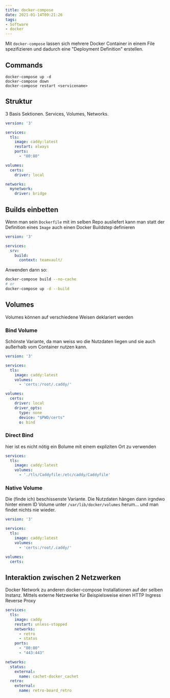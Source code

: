 ```yaml
---
title: docker-compose
date: 2021-01-14T09:21:26
tags:
- Software
- docker
---
```


Mit `docker-compose` lassen sich mehrere Docker Container in einem File
spezifizieren und dadurch eine "Deployment Definition" erstellen.

<!-- more -->

## Commands

```
docker-compose up -d
docker-compose down
docker-compose restart <servicename>
```

## Struktur

3 Basis Sektionen. Services, Volumes, Networks.

```yaml
version: '3'

services:
  tls:
    image: caddy:latest
    restart: always
    ports:
      - "80:80"

volumes:
  certs:
    driver: local

networks:
  mynetwork:
    driver: bridge

```

## Builds einbetten

Wenn man sein `Dockerfile` mit im selben Repo ausliefert kann man statt der
Definition eines `Image` auch einen Docker Buildstep definieren

```yaml
version: '3'

services:
  srv:
    build:
      context: teamvault/
```

Anwenden dann so:

```bash
docker-compose build --no-cache
# or
docker-compose up -d --build
```

## Volumes

Volumes können auf verschiedene Weisen deklariert werden

### Bind Volume

Schönste Variante, da man weiss wo die Nutzdaten liegen und sie auch
außerhalb vom Container nutzen kann.

```yaml
version: '3'

services:
  tls:
    image: caddy:latest
    volumes:
      - 'certs:/root/.caddy/'

volumes:
  certs:
    driver: local
    driver_opts:
      type: none
      device: "$PWD/certs"
      o: bind
```

### Direct Bind

hier ist es nicht nötig ein Bolume mit einem expliziten Ort zu verwenden

```yaml
services:
  tls:
    image: caddy:latest
    volumes:
      - './tls/Caddyfile:/etc/caddy/Caddyfile'
```

### Native Volume

Die (finde ich) beschissenste Variante. Die Nutzdaten hängen dann irgndwo
hinter einem ID Volume unter `/var/lib/docker/volumes` herum... und man
findet nichts nie wieder.

```yaml
version: '3'

services:
  tls:
    image: caddy:latest
    volumes:
      - 'certs:/root/.caddy/'

volumes:
  certs:
```

## Interaktion zwischen 2 Netzwerken

Docker Network zu anderen docker-compose Installationen auf der selben
Instanz. Mittels externe Netzwerke für Beispielsweise einen HTTP Ingress
Reverse Proxy

``` yaml
services:
  tls:
    image: caddy
    restart: unless-stopped
    networks:
      - retro
      - status
    ports:
      - "80:80"
      - "443:443"

networks:
  status:
    external:
      name: cachet-docker_cachet
  retro:
    external:
      name: retro-board_retro
```

